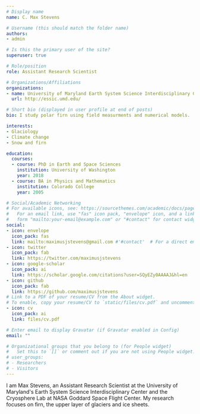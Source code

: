 ```yaml
---
# Display name
name: C. Max Stevens

# Username (this should match the folder name)
authors:
- admin

# Is this the primary user of the site?
superuser: true

# Role/position
role: Assistant Research Scientist

# Organizations/Affiliations
organizations:
- name: University of Maryland Earth System Science Interdisciplinary Center
  url: http://essic.umd.edu/

# Short bio (displayed in user profile at end of posts)
bio: I study polar firn using field measurments and numerical models.

interests:
- Glaciology
- Climate change
- Snow and firn

education:
  courses:
  - course: PhD in Earth and Space Sciences
    institution: University of Washington
    year: 2018
  - course: BA in Physics and Mathematics
    institution: Colorado College
    year: 2005

# Social/Academic Networking
# For available icons, see: https://sourcethemes.com/academic/docs/page-builder/#icons
#   For an email link, use "fas" icon pack, "envelope" icon, and a link in the
#   form "mailto:your-email@example.com" or "#contact" for contact widget.
social:
- icon: envelope
  icon_pack: fas
  link: mailto:maximusjstevens@gmail.com #'#contact'  # For a direct email link, use "mailto:test@example.org".
- icon: twitter
  icon_pack: fab
  link: https://twitter.com/maximusjstevens
- icon: google-scholar
  icon_pack: ai
  link: https://scholar.google.com/citations?user=SQyEZy0AAAAJ&hl=en
- icon: github
  icon_pack: fab
  link: https://github.com/maximusjstevens
# Link to a PDF of your resume/CV from the About widget.
# To enable, copy your resume/CV to `static/files/cv.pdf` and uncomment the lines below.
- icon: cv
  icon_pack: ai
  link: files/cv.pdf

# Enter email to display Gravatar (if Gravatar enabled in Config)
email: ""

# Organizational groups that you belong to (for People widget)
#   Set this to `[]` or comment out if you are not using People widget.
# user_groups:
# - Researchers
# - Visitors
---
```


I am Max Stevens, an Assistant Research Scientist at the University of Maryland's Earth System Science Interdisciplinary Center and the Cryosphere Lab at NASA Goddard Space Flight Center. My research focuses on firn, the upper layer of glaciers and ice sheets. 
